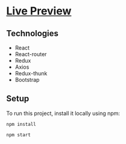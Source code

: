 # [Live Preview](https://shop-app-mf.netlify.app/)
	
## Technologies
* React
* React-router
* Redux
* Axios
* Redux-thunk 
* Bootstrap

## Setup
To run this project, install it locally using npm:

```
npm install
```
```
npm start
```
